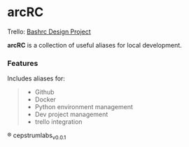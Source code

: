 # <div class="monospace">arcRC </div>
<div class="monospace">
<link rel="stylesheet" href="styles.css">

Trello: [Bashrc Design Project](https://trello.com/c/qC57Uphv/1-bashrc-project)

**arcRC**  is a collection of useful aliases for local development. 


### Features 

Includes aliases for: 
<div class="monospace">

> - Github
> - Docker
> - Python environment management
> - Dev project management
> - trello integration

</div>

®<span class='andale'> cepstrumlabs<sub>v0.0.1</sub> </span>
</div>
